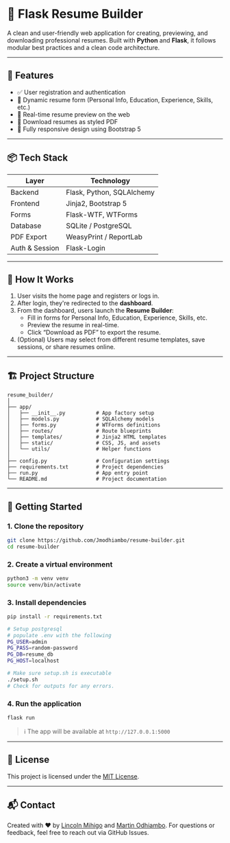 # 🧾 Flask Resume Builder

A clean and user-friendly web application for creating, previewing, and downloading professional resumes. Built with **Python** and **Flask**, it follows modular best practices and a clean code architecture.

---

## 🚀 Features

- ✅ User registration and authentication  
- 🧾 Dynamic resume form (Personal Info, Education, Experience, Skills, etc.)  
- 👀 Real-time resume preview on the web  
- 📄 Download resumes as styled PDF  
- 📱 Fully responsive design using Bootstrap 5  

---

## 📦 Tech Stack

| Layer         | Technology              |
|---------------|--------------------------|
| Backend       | Flask, Python, SQLAlchemy |
| Frontend      | Jinja2, Bootstrap 5       |
| Forms         | Flask-WTF, WTForms        |
| Database      | SQLite / PostgreSQL       |
| PDF Export    | WeasyPrint / ReportLab    |
| Auth & Session| Flask-Login               |

---

## 🧭 How It Works

1. User visits the home page and registers or logs in.  
2. After login, they're redirected to the **dashboard**.  
3. From the dashboard, users launch the **Resume Builder**:
   - Fill in forms for Personal Info, Education, Experience, Skills, etc.
   - Preview the resume in real-time.
   - Click “Download as PDF” to export the resume.
4. (Optional) Users may select from different resume templates, save sessions, or share resumes online.

---

## 🏗️ Project Structure

```
resume_builder/
│
├── app/
│   ├── __init__.py          # App factory setup
│   ├── models.py            # SQLAlchemy models
│   ├── forms.py             # WTForms definitions
│   ├── routes/              # Route blueprints
│   ├── templates/           # Jinja2 HTML templates
│   ├── static/              # CSS, JS, and assets
│   └── utils/               # Helper functions
│
├── config.py                # Configuration settings
├── requirements.txt         # Project dependencies
├── run.py                   # App entry point
└── README.md                # Project documentation
```

---

## 🧪 Getting Started

### 1. Clone the repository

```bash
git clone https://github.com/Jmodhiambo/resume-builder.git
cd resume-builder
```

### 2. Create a virtual environment

```bash
python3 -m venv venv
source venv/bin/activate
```

### 3. Install dependencies

```bash
pip install -r requirements.txt

# Setup postgresql
# populate .env with the following
PG_USER=admin
PG_PASS=random-password
PG_DB=resume_db
PG_HOST=localhost

# Make sure setup.sh is executable
./setup.sh
# Check for outputs for any errors.
```

### 4. Run the application

```bash
flask run
```

> ℹ️ The app will be available at `http://127.0.0.1:5000`

---

## 📄 License

This project is licensed under the [MIT License](LICENSE).

---

## 📬 Contact

Created with ❤️ by [Lincoln Mihigo](https://github.com/LinMihigo) and [Martin Odhiambo](https://github.com/Jmodhiambo).
For questions or feedback, feel free to reach out via GitHub Issues.
